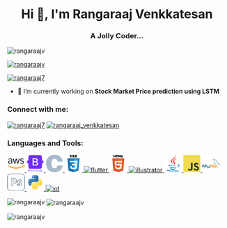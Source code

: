 <h1 align="center">Hi 👋, I'm Rangaraaj Venkkatesan</h1>
<h3 align="center">A Jolly Coder...</h3>

<p align="left"> <img src="https://komarev.com/ghpvc/?username=rangaraajv&label=Profile%20views&color=0e75b6&style=flat" alt="rangaraajv" /> </p>

<p align="left"> <a href="https://github.com/ryo-ma/github-profile-trophy"><img src="https://github-profile-trophy.vercel.app/?username=rangaraajv" alt="rangaraajv" /></a> </p>

<p align="left"> <a href="https://twitter.com/rangaraaj7" target="blank"><img src="https://img.shields.io/twitter/follow/rangaraaj7?logo=twitter&style=for-the-badge" alt="rangaraaj7" /></a> </p>

- 🔭 I’m currently working on **Stock Market Price prediction using LSTM**

<h3 align="left">Connect with me:</h3>
<p align="left">
<a href="https://twitter.com/rangaraaj7" target="blank"><img align="center" src="https://cdn.jsdelivr.net/npm/simple-icons@3.0.1/icons/twitter.svg" alt="rangaraaj7" height="30" width="40" /></a>
<a href="https://instagram.com/rangaraaj_venkkatesan" target="blank"><img align="center" src="https://cdn.jsdelivr.net/npm/simple-icons@3.0.1/icons/instagram.svg" alt="rangaraaj_venkkatesan" height="30" width="40" /></a>
</p>

<h3 align="left">Languages and Tools:</h3>
<p align="left"> <a href="https://aws.amazon.com" target="_blank"> <img src="https://raw.githubusercontent.com/devicons/devicon/master/icons/amazonwebservices/amazonwebservices-original-wordmark.svg" alt="aws" width="40" height="40"/> </a> <a href="https://getbootstrap.com" target="_blank"> <img src="https://raw.githubusercontent.com/devicons/devicon/master/icons/bootstrap/bootstrap-plain-wordmark.svg" alt="bootstrap" width="40" height="40"/> </a> <a href="https://www.cprogramming.com/" target="_blank"> <img src="https://raw.githubusercontent.com/devicons/devicon/master/icons/c/c-original.svg" alt="c" width="40" height="40"/> </a> <a href="https://www.w3schools.com/css/" target="_blank"> <img src="https://raw.githubusercontent.com/devicons/devicon/master/icons/css3/css3-original-wordmark.svg" alt="css3" width="40" height="40"/> </a> <a href="https://flutter.dev" target="_blank"> <img src="https://www.vectorlogo.zone/logos/flutterio/flutterio-icon.svg" alt="flutter" width="40" height="40"/> </a> <a href="https://www.w3.org/html/" target="_blank"> <img src="https://raw.githubusercontent.com/devicons/devicon/master/icons/html5/html5-original-wordmark.svg" alt="html5" width="40" height="40"/> </a> <a href="https://www.adobe.com/in/products/illustrator.html" target="_blank"> <img src="https://www.vectorlogo.zone/logos/adobe_illustrator/adobe_illustrator-icon.svg" alt="illustrator" width="40" height="40"/> </a> <a href="https://www.java.com" target="_blank"> <img src="https://raw.githubusercontent.com/devicons/devicon/master/icons/java/java-original.svg" alt="java" width="40" height="40"/> </a> <a href="https://developer.mozilla.org/en-US/docs/Web/JavaScript" target="_blank"> <img src="https://raw.githubusercontent.com/devicons/devicon/master/icons/javascript/javascript-original.svg" alt="javascript" width="40" height="40"/> </a> <a href="https://www.mysql.com/" target="_blank"> <img src="https://raw.githubusercontent.com/devicons/devicon/master/icons/mysql/mysql-original-wordmark.svg" alt="mysql" width="40" height="40"/> </a> <a href="https://www.photoshop.com/en" target="_blank"> <img src="https://raw.githubusercontent.com/devicons/devicon/master/icons/photoshop/photoshop-line.svg" alt="photoshop" width="40" height="40"/> </a> <a href="https://www.python.org" target="_blank"> <img src="https://raw.githubusercontent.com/devicons/devicon/master/icons/python/python-original.svg" alt="python" width="40" height="40"/> </a> <a href="https://www.adobe.com/products/xd.html" target="_blank"> <img src="https://cdn.worldvectorlogo.com/logos/adobe-xd.svg" alt="xd" width="40" height="40"/> </a> </p>

<p><img align="left" src="https://github-readme-stats.vercel.app/api/top-langs?username=rangaraajv&show_icons=true&locale=en&layout=compact" alt="rangaraajv" /></p>

<p>&nbsp;<img align="center" src="https://github-readme-stats.vercel.app/api?username=rangaraajv&show_icons=true&locale=en" alt="rangaraajv" /></p>

<p><img align="center" src="https://github-readme-streak-stats.herokuapp.com/?user=rangaraajv&" alt="rangaraajv" /></p>
